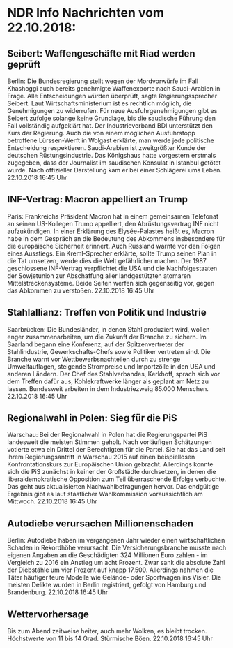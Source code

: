 # NDR Info Nachrichten vom 22.10.2018:


## Seibert: Waffengeschäfte mit Riad werden geprüft
Berlin: Die Bundesregierung stellt wegen der Mordvorwürfe im Fall Khashoggi auch bereits genehmigte Waffenexporte nach Saudi-Arabien in Frage. Alle Entscheidungen würden überprüft, sagte Regierungssprecher Seibert. Laut Wirtschaftsministerium ist es rechtlich möglich, die Genehmigungen zu widerrufen. Für neue Ausfuhrgenehmigungen gibt es Seibert zufolge solange keine Grundlage, bis die saudische Führung den Fall vollständig aufgeklärt hat. Der  Industrieverband BDI unterstützt den Kurs der Regierung. Auch die von einem möglichen Ausfuhrstopp betroffene Lürssen-Werft in Wolgast erklärte, man werde jede politische Entscheidung respektieren. Saudi-Arabien ist zweitgrößter Kunde der deutschen Rüstungsindustrie. Das Königshaus hatte vorgestern erstmals zugegeben, dass der Journalist im saudischen Konsulat in Istanbul getötet wurde. Nach offizieller Darstellung kam er bei einer Schlägerei ums Leben. 22.10.2018 16:45 Uhr 

## INF-Vertrag: Macron appelliert an Trump
Paris: Frankreichs Präsident Macron hat in einem gemeinsamen Telefonat an seinen US-Kollegen Trump appelliert, den Abrüstungsvertrag INF nicht aufzukündigen. In einer Erklärung des Elysée-Palastes heißt es, Macron habe in dem Gespräch an die Bedeutung des Abkommens insbesondere für die europäische Sicherheit erinnert. Auch Russland warnte vor den Folgen eines Ausstiegs. Ein Kreml-Sprecher erklärte, sollte Trump seinen Plan in die Tat umsetzen, werde dies die Welt gefährlicher machen. Der 1987 geschlossene INF-Vertrag verpflichtet die USA und die Nachfolgestaaten der Sowjetunion zur Abschaffung aller landgestützten atomaren Mittelstreckensysteme. Beide Seiten werfen sich gegenseitig vor, gegen das Abkommen zu verstoßen. 22.10.2018 16:45 Uhr 

## Stahlallianz: Treffen von Politik und Industrie
Saarbrücken: Die Bundesländer, in denen Stahl produziert wird, wollen enger zusammenarbeiten, um die Zukunft der Branche zu sichern. Im Saarland begann eine Konferenz, auf der Spitzenvertreter der Stahlindustrie, Gewerkschafts-Chefs sowie Politiker vertreten sind. Die Branche warnt vor Wettbewerbsnachteilen durch zu strenge Umweltauflagen, steigende Strompreise und Importzölle in den USA und anderen Ländern. Der Chef des Stahlverbandes, Kerkhoff, sprach sich vor dem Treffen dafür aus, Kohlekraftwerke länger als geplant am Netz zu lassen. Bundesweit arbeiten in dem Industriezweig 85.000 Menschen. 22.10.2018 16:45 Uhr 

## Regionalwahl in Polen: Sieg für die PiS 
Warschau: Bei der Regionalwahl in Polen hat die Regierungspartei PiS landesweit die meisten Stimmen geholt. Nach vorläufigen Schätzungen votierte etwa ein Drittel der Berechtigten für die Partei. Sie hat das Land seit ihrem Regierungsantritt in Warschau 2015 auf einen beispiellosen Konfrontationskurs zur Europäischen Union gebracht. Allerdings konnte sich die PiS zunächst in keiner der Großstädte durchsetzen, in denen die liberaldemokratische Opposition zum Teil überraschende Erfolge verbuchte. Das geht aus aktualisierten Nachwahlbefragungen hervor. Das endgültige Ergebnis gibt es laut staatlicher Wahlkommission voraussichtlich am Mittwoch. 22.10.2018 16:45 Uhr 

## Autodiebe verursachen Millionenschaden
Berlin: Autodiebe haben im vergangenen Jahr wieder einen wirtschaftlichen Schaden in Rekordhöhe verursacht. Die Versicherungsbranche musste nach eigenen Angaben an die Geschädigten 324 Millionen Euro zahlen - im Vergleich zu 2016 ein Anstieg um acht Prozent. Zwar sank die absolute Zahl der Diebstähle um vier Prozent auf knapp 17.500. Allerdings nahmen die Täter häufiger teure Modelle wie Gelände- oder Sportwagen ins Visier. Die meisten Delikte wurden in Berlin registriert, gefolgt von Hamburg und Brandenburg. 22.10.2018 16:45 Uhr 

## Wettervorhersage
Bis zum Abend zeitweise heiter, auch mehr Wolken, es bleibt trocken. Höchstwerte von 11 bis 14 Grad. Stürmische Böen. 22.10.2018 16:45 Uhr 
